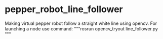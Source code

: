 # pepper_robot_line_follower
Making virtual pepper robot follow a straight white line using opencv.
For launching a node use command:
"""rosrun opencv_tryout line_follower.py """  
